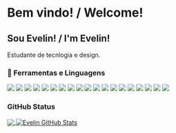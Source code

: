 # Bem vindo! / Welcome!

## Sou Evelin! / I'm Evelin!

Estudante de tecnlogia e design.

### 🔧 Ferramentas e Linguagens
![](https://img.shields.io/badge/Code-JavaScript-informational?style=flat&logo=javascript&logoColor=white&color=yellow)
![](https://img.shields.io/badge/Tools-Canva-informational?&style=flat&logo=Canva&logoColor=white&color=purple)
![](https://img.shields.io/badge/Tools-AdobeXD-informational?style=flat&logo=Adobe%20XD&logoColor=white&color=purple)
![](https://img.shields.io/badge/Framework-Bootstrap-informational?style=flat&logo=bootstrap&logoColor=white&color=blue)
![](https://img.shields.io/badge/Code-Java-informational?style=flat&logo=java&logoColor=white&color=yellow)
![](https://img.shields.io/badge/IDE-Visual_Studio-informational?style=flat&logo=visual%20studio&logoColor=white&color=dark)
![](https://img.shields.io/badge/Tools-Google%20Sheets-informational?style=flat&logo=google-sheets&logoColor=white&color=purple) 
![](https://img.shields.io/badge/Tools-Notion-informational?style=flat&logo=notion&logoColor=white&color=purple)
![](https://img.shields.io/badge/Tools-Trello-informational?style=flat&logo=trello&logoColor=white&color=purple)
![](https://img.shields.io/badge/Tools-Microsoft_Word-informational?style=flate&logo=microsoft-word&logoColor=white&color=purple)
![](https://img.shields.io/badge/Lang-HTML5-informational?style=flat&logo=html5&logoColor=white&color=yellow)
![](https://img.shields.io/badge/Lang-CSS3-informational?style=flat&logo=css3&logoColor=white&color=yellow)
![](https://img.shields.io/badge/Tools-MySQL-informational?style=flat&logo=mysql&logoColor=white&color=purple)
![](https://img.shields.io/badge/Code-PHP-informational?style=flat&logo=php&logoColor=white&color=yellow)
![](https://img.shields.io/badge/Code-C%23-informational?style=flat&logo=c-sharp&logoColor=white&color=yellow)
![](https://img.shields.io/badge/IDE-IntelliJIDEA-informational?style=flat&logo=intellij-idea&logoColor=white&color=dark)
![](https://img.shields.io/badge/IDE-Android_Studio-informational?style=flat&logo=android-studio&logoColor=white&color=dark)
![](https://img.shields.io/badge/EditorTXT-Visual_Studio_Code-informational?style=flat&logo=visual%20studio%20code&logoColor=white&color=orange)
![](https://img.shields.io/badge/EditorTXT-Sublime_Text-informational?&style=flat&logo=sublime-text&logoColor=white&color=orange)

### GitHub Status


<a href="https://github.com/EvieOne/EvieOne">
  <img align="center" src="https://github-readme-stats.vercel.app/api/top-langs/?username=EvieOne&hide=java,html,tex&title_color=ffffff&text_color=c9cacc&icon_color=2bbc8a&bg_color=1d1f21&langs_count=3" />
</a>


<a href="https://github.com/EvieOne/EvieOne">
  <img align="center" src="https://github-readme-stats.vercel.app/api?username=EvieOne&show_icons=true&theme=dracula" alt="Evelin GitHub Stats" />
</a>

